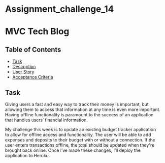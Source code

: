 # Assignment_challenge_14
<h1>MVC Tech Blog</h1>
<h2>Table of Contents</h2>
<ul>
  <li><a href="#" >Task </a></li>
  <li><a href="#" >Description</a></li>
  <li><a href="#" > User Story </a></li>
  <li><a href="#"> Acceptance Criteria</a></li>
</ul>
<h2>Task</h2>
<p>
Giving users a fast and easy way to track their money is important, but allowing them to access that information at any time is even more important. Having offline functionality is paramount to the success of an application that handles users’ financial information.

My challenge this week is to update an existing budget tracker application to allow for offline access and functionality. The user will be able to add expenses and deposits to their budget with or without a connection. If the user enters transactions offline, the total should be updated when they're brought back online. Once I’ve made these changes, I’ll deploy the application to Heroku.
</p>
